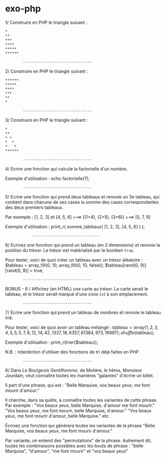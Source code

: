 # exo-php

1/ Construire en PHP le triangle suivant :
```
*
**
***
****
*****
******
```

            -------------------------------  
            
2/ Construire en PHP le triangle suivant :
```
******
*****
****
***
**
*
```
            -------------------------------  

3/ Construire en PHP le triangle suivant :
```
*
**
* *
*  *
*   *
******
```
            -------------------------------  

4/ Ecrire une fonction qui calcule la factorielle d'un nombre.

Exemple d'utilisation : echo factorielle(7);

            -------------------------------  

5/ Ecrire une fonction qui prend deux tableaux et renvoie un 3e tableau, 
qui contient dans chacune de ses cases la somme des cases correspondantes des deux premiers tableaux.

Par exemple : [1, 2, 3] et [4, 5, 6] ===> [(1+4), (2+5), (3+6)] ===> [5, 7, 9]

Exemple d'utilisation : 
	print_r(
		somme_tableaux(
        	[1, 2, 3], 
        	[4, 5, 6]
        )
	);
    
                -------------------------------  

6/ Ecrivez une fonction qui prend un tableau (en 2 dimensions) et renvoie la position du trésor.
Le trésor est matérialisé par le booléen `true`.

Pour tester, voici de quoi créer un tableau avec un trésor aléatoire : 
$tableau = array_fill(0, 10, array_fill(0, 10, false));
$tableau[rand(0, 9)][rand(0, 9)] = true;

            -------------------------------  

BONUS - 6 / Affichez (en HTML) une carte au trésor.
La carte serait le tableau, et le trésor serait marqué d'une croix (&times;) à son emplacement.

            -------------------------------  

7/ Ecrire une fonction qui prend un tableau de nombres et renvoie le tableau trié.

Pour tester, voici de quoi avoir un tableau mélangé :
$tableau = array(1, 2, 3, 4, 5, 5, 5, 7, 8, 12, 14, 42, 1337, 18, 6357, 61384, 973, 16897);
shuffle($tableau);

Exemple d'utilisation : print_r(trier($tableau));

N.B. : Interdiction d'utiliser des fonctions de tri déjà faites en PHP.

            -------------------------------  

8/ Dans *Le Bourgeois Gentilhomme*, de Molière, 
le héros, Monsieur Jourdain, veut connaître toutes les manières "galantes" d'écrire un billet.

Il part d'une phrase, qui est :
"Belle Marquise, vos beaux yeux, me font mourir d'amour."

Il cherche, dans sa quête, à connaître toutes les variantes de cette phrase.
Par exemple : 
"Vos beaux yeux, belle Marquise, d'amour me font mourir."
"Vos beaux yeux, me font mourir, belle Marquise, d'amour."
"Vos beaux yeux, me font mourir d'amour, belle Marquise."
etc.
 
Écrivez une fonction qui génèrera toutes les variantes de la phrase 
"Belle Marquise, vos beaux yeux, me font mourir d'amour."

Par variante, on entend des "permutations" de la phrase.
Autrement dit, toutes les combinaisons possibles avec les bouts de phrase :
"belle Marquise", "d'amour", "me font mourir" et "vos beaux yeux"
